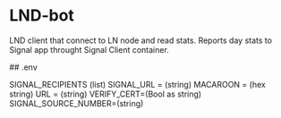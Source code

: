 # LND-bot

LND client that connect to LN node and read stats. Reports day stats to Signal app throught Signal Client container.

## .env

SIGNAL_RECIPIENTS (list)
SIGNAL_URL = (string)
MACAROON = (hex string)
URL = (string)
VERIFY_CERT=(Bool as string)
SIGNAL_SOURCE_NUMBER=(string)